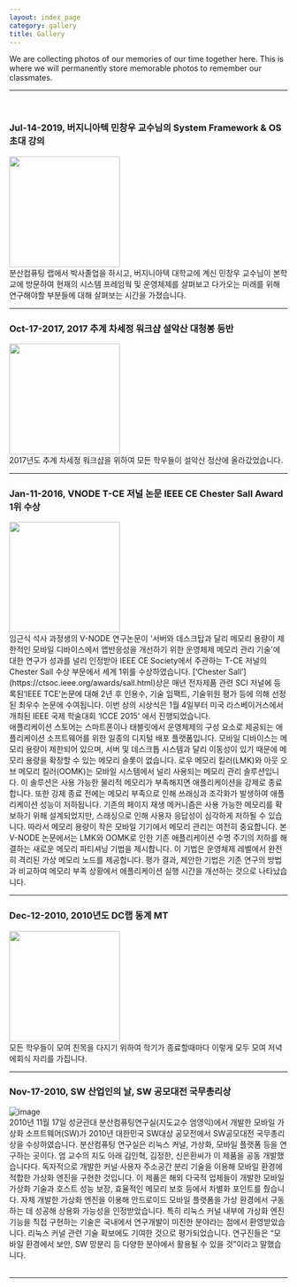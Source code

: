 ```yaml
---
layout: index_page
category: gallery
title: Gallery
---
```


We are collecting photos of our memories of our time together here. This is where we will permanently store memorable photos to remember our classmates. 
<br>
<hr>
<br>

### Jul-14-2019, 버지니아텍 민창우 교수님의 System Framework & OS 초대 강의 
<a href="https://user-images.githubusercontent.com/82404/285230207-d136526f-38a2-4261-89e0-568c49dfc0a7.png" target=_blank>
<img src="https://user-images.githubusercontent.com/82404/285230207-d136526f-38a2-4261-89e0-568c49dfc0a7.png" height="200" />
</a>
<br>
분산컴퓨팅 랩에서 박사졸업을 하시고, 버지니아텍 대학교에 계신 민창우 교수님이
본학교에 방문하여 현재의 시스템 프레임웍 및 운영체제를 살펴보고 다가오는
미래를 위해 연구해야할 부분들에 대해 살펴보는 시간을 가졌습니다.
<br>
<hr>

### Oct-17-2017, 2017 추계 차세정 워크샵 설악산 대청봉 등반 
<a href="https://user-images.githubusercontent.com/82404/285231688-10d04be2-ab60-4b81-b474-4bfa6c815fcc.png" target=_blank>
<img src="https://user-images.githubusercontent.com/82404/285231688-10d04be2-ab60-4b81-b474-4bfa6c815fcc.png" height="200" />
</a>
<br>
2017년도 추계 차세정 워크샵을 위하여 모든 학우들이 설악산 정산에
올라갔었습니다. 
<br>
<hr>

### Jan-11-2016, VNODE T-CE 저널 논문 IEEE CE Chester Sall Award 1위 수상 
<a href="https://github.com/dclab4u/dclab4u.github.io/assets/82404/20e2c0c8-f6ac-45f7-8360-aba023f0bed3" target=_blank>
<img src="https://github.com/dclab4u/dclab4u.github.io/assets/82404/20e2c0c8-f6ac-45f7-8360-aba023f0bed3" height="200" />
</a>
<br>
임근식 석사 과정생의 V-NODE 연구논문이 '서버와 데스크탑과 달리 메모리 용량이 제한적인 모바일 디바이스에서 앱반응성을 개선하기 위한 운영체제 메모리 관리 기술'에 대한 연구가 성과를 널리 인정받아 IEEE CE Society에서 주관하는 T-CE 저널의 Chester Sall 수상 부문에서 세계 1위를 수상하였습니다. [‘Chester Sall’](https://ctsoc.ieee.org/awards/sall.html)상은 매년 전자제품 관련 SCI 저널에 등록된‘IEEE TCE’논문에 대해 2년 후 인용수, 기술 임팩트, 기술위원 평가 등에 의해 선정된 최우수 논문에 수여됩니다. 이번 상의 시상식은 1월 4일부터 미국 라스베이거스에서 개최된 IEEE 국제 학술대회 ‘ICCE 2015' 에서 진행되었습니다. 
<br>
애플리케이션 스토어는 스마트폰이나 태블릿에서 운영체제의 구성 요소로 제공되는 애플리케이션 소프트웨어를 위한 일종의 디지털 배포 플랫폼입니다. 모바일 디바이스는 메모리 용량이 제한되어 있으며, 서버 및 데스크톱 시스템과 달리 이동성이 있기 때문에 메모리 용량을 확장할 수 있는 메모리 슬롯이 없습니다. 로우 메모리 킬러(LMK)와 아웃 오브 메모리 킬러(OOMK)는 모바일 시스템에서 널리 사용되는 메모리 관리 솔루션입니다. 이 솔루션은 사용 가능한 물리적 메모리가 부족해지면 애플리케이션을 강제로 종료합니다. 또한 강제 종료 전에는 메모리 부족으로 인해 쓰래싱과 조각화가 발생하여 애플리케이션 성능이 저하됩니다. 기존의 페이지 재생 메커니즘은 사용 가능한 메모리를 확보하기 위해 설계되었지만, 스래싱으로 인해 사용자 응답성이 심각하게 저하될 수 있습니다. 따라서 메모리 용량이 작은 모바일 기기에서 메모리 관리는 여전히 중요합니다. 본 V-NODE 논문에서는 LMK와 OOMK로 인한 기존 애플리케이션 수명 주기의 저하를 해결하는 새로운 메모리 파티셔닝 기법을 제시합니다. 이 기법은 운영체제 레벨에서 완전히 격리된 가상 메모리 노드를 제공합니다. 평가 결과, 제안한 기법은 기존 연구의 방법과 비교하여 메모리 부족 상황에서 애플리케이션 실행 시간을 개선하는 것으로 나타났습니다. 
<br>
<hr>

### Dec-12-2010, 2010년도 DC랩 동계 MT
<a href="https://user-images.githubusercontent.com/82404/285234508-51101c91-a847-43cc-912e-911784c24ff1.png" target=_blank>
<img src="https://user-images.githubusercontent.com/82404/285234508-51101c91-a847-43cc-912e-911784c24ff1.png" height="200" />
</a>
<br>
모든 학우들이 모여 친목을 다지기 위하여 학기가 종료할때마다 이렇게 모두 모여
저녁에회식 자리를 가집니다. 
<br>
<hr>


### Nov-17-2010, SW 산업인의 날, SW 공모대전 국무총리상 
![image](https://github.com/dclab-skku/dclab-skku.github.io/assets/82404/d01dfa2d-9712-4dea-b953-2ad9eb2fd36c)  <br>
2010년 11월 17일 성균관대 분산컴퓨팅연구실(지도교수 엄영익)에서 개발한 모바일 가상화 소프트웨어(SW)가 2010년 대한민국 SW대상 공모전에서 SW공모대전 국무총리상을 수상하였습니다.
분산컴퓨팅 연구실은 리눅스 커널, 가상화, 모바일 플랫폼 등을 연구하는 곳이다. 엄 교수의 지도 아래 김인혁, 김정한, 신은환씨가 이 제품을 공동 개발했습니다다. 
독자적으로 개발한 커널·사용자 주소공간 분리 기술을 이용해 모바일 환경에 적합한 가상화 엔진을 구현한 것입니다. 
이 제품은 해외 다국적 업체들이 개발한 모바일 가상화 기술과 호스트 성능 보장, 효율적인 메모리 보호 등에서 차별화 포인트를 줬습니다. 
자체 개발한 가상화 엔진을 이용해 안드로이드 모바일 플랫폼을 가상 환경에서 구동하는 데 성공해 상용화 가능성을 인정받았습니다. 
특히 리눅스 커널 내부에 가상화 엔진 기능을 직접 구현하는 기술은 국내에서 연구개발이 미진한 분야라는 점에서 환영받았습니다. 리눅스 커널 관련 기술 확보에도 기여한 것으로 평가되었습니다.
연구진들은 “모바일 환경에서 보안, SW 망분리 등 다양한 분야에서 활용될 수 있을 것”이라고 말했습니다.
<br>
<br>
<hr>
